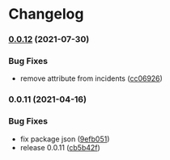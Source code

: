 # Changelog

### [0.0.12](https://www.github.com/kissmybutton/motorcortex-backgrounds/compare/v0.0.11...v0.0.12) (2021-07-30)


### Bug Fixes

* remove attribute from incidents ([cc06926](https://www.github.com/kissmybutton/motorcortex-backgrounds/commit/cc06926ca585fc9a437e00584bb44e6074ccf871))

### 0.0.11 (2021-04-16)


### Bug Fixes

* fix package json ([9efb051](https://www.github.com/kissmybutton/motorcortex-backgrounds/commit/9efb051322bd579b615a59bea13007720f003765))
* release 0.0.11 ([cb5b42f](https://www.github.com/kissmybutton/motorcortex-backgrounds/commit/cb5b42faa8af1312bc4d6e89b5198097f8dae798))
